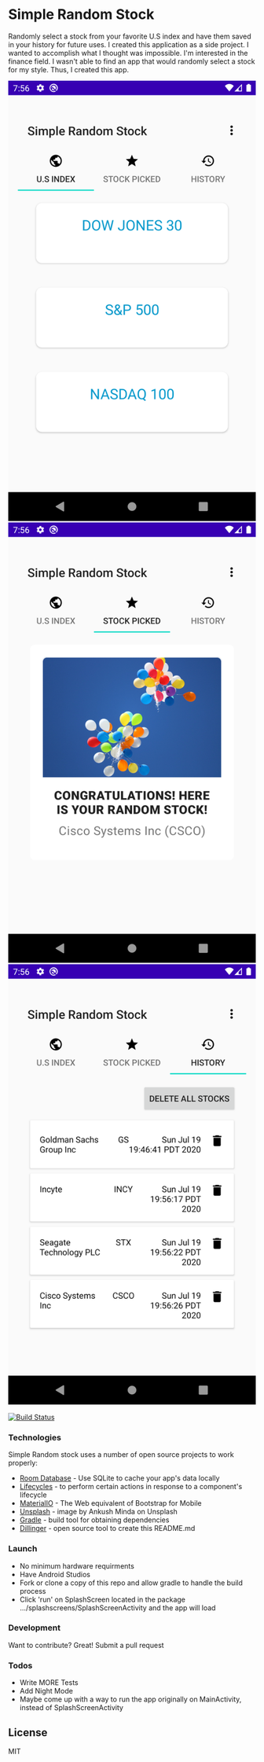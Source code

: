 # Simple Random Stock

Randomly select a stock from your favorite U.S index and have them saved in your history for future uses. 
I created this application as a side project. I wanted to accomplish what I thought was impossible. I'm interested in the finance field. I wasn't able to find an app that would randomly select a stock for my style. Thus, I created this app.

![Image of Index Tab](/readmeimages/index-tab.png)
![Image of Stock Tab](/readmeimages/stock-tab.png)
![Image of History Tab](/readmeimages/history-tab.png)

[![Build Status](https://travis-ci.org/joemccann/dillinger.svg?branch=master)](https://travis-ci.org/joemccann/dillinger)

### Technologies

Simple Random stock uses a number of open source projects to work properly:

  - [Room Database] - Use SQLite to cache your app's data locally
  - [Lifecycles] - to perform certain actions in response to a component's lifecycle
  - [MaterialIO] - The Web equivalent of Bootstrap for Mobile
  - [Unsplash] - image by Ankush Minda on Unsplash 
  - [Gradle] - build tool for obtaining dependencies
  - [Dillinger] - open source tool to create this README.md

### Launch

- No minimum hardware requirments
- Have Android Studios
- Fork or clone a copy of this repo and allow gradle to handle the build process
- Click 'run' on SplashScreen located in the package .../splashscreens/SplashScreenActivity and the app will load

### Development

Want to contribute? Great! Submit a pull request

### Todos

 - Write MORE Tests
 - Add Night Mode
 - Maybe come up with a way to run the app originally on MainActivity, instead of SplashScreenActivity

License
----

MIT

[//]: # (These are reference links used in the body of this note and get stripped out when the markdown processor does its job. There is no need to format nicely because it shouldn't be seen. Thanks SO - http://stackoverflow.com/questions/4823468/store-comments-in-markdown-syntax)

   [Unsplash]: <https://unsplash.com/photos/VcD5OD2jDGA>
   [Dillinger]: <https://dillinger.io/>
   [Gradle]: <https://gradle.org/install/>
   [MaterialIO]: <https://material.io/>
   [Lifecycles]: <https://developer.android.com/topic/libraries/architecture/lifecycle#:~:text=If%20a%20library%20provides%20classes%20that%20need%20to,on%20the%20client%20side.%20Implementing%20a%20custom%20LifecycleOwner>
   [Room Database]: <https://developer.android.com/topic/libraries/architecture/room#:~:text=Room%20Persistence%20Library%20Part%20of%20Android%20Jetpack.%20The,data%20on%20a%20device%20that%27s%20running%20your%20app.>

